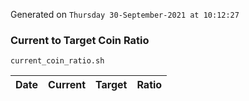 Generated on `Thursday 30-September-2021 at 10:12:27`

### Current to Target Coin Ratio
`current_coin_ratio.sh`

Date|Current|Target|Ratio
---|---|---|---
